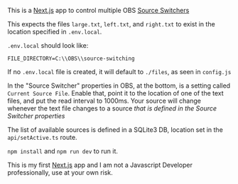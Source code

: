 This is a [Next.js](https://nextjs.org) app to control multiple OBS [Source Switchers](https://obsproject.com/forum/resources/source-switcher.941/)

This expects the files `large.txt`, `left.txt`, and `right.txt` to exist in the location specified in `.env.local`.

`.env.local` should look like:
```
FILE_DIRECTORY=C:\\OBS\\source-switching
```
If no `.env.local` file is created, it will default to `./files`, as seen in `config.js`

In the "Source Switcher" properties in OBS, at the bottom, is a setting called `Current Source File`. Enable that, point it to the location of one of the text files, and put the read interval to 1000ms. Your source will change whenever the text file changes to a source _that is defined in the Source Switcher properties_

The list of available sources is defined in a SQLite3 DB, location set in the `api/setActive.ts` route.

`npm install` and 
`npm run dev` to run it. 

This is my first [Next.js](https://nextjs.org) app and I am not a Javascript Developer professionally, use at your own risk.
